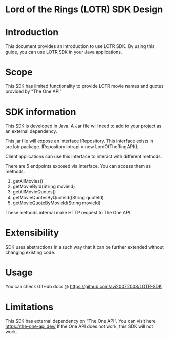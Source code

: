 # Lord of the Rings (LOTR) SDK Design 

# Introduction
This document provides an introduction to use LOTR SDK.
By using this guide, you can use LOTR SDK in your Java applications.  

# Scope
This SDK has limited functionality to provide LOTR movie names and quotes provided by “The One API”

# SDK information
This SDK is developed in Java. A Jar file will need to add to your project as an external dependency. 

This jar file will expose an Interface IRepository. This interface exists in src.lotr package. 
        IRepository lotrapi = new LordOfTheRingAPI();

Client applications can use this interface to interact with different methods.

There are 5 endpoints exposed via interface. You can access them as methods.
1.	getAllMovies() 
2.	getMovieById(String movieId)
3.	getAllMovieQuotes()
4.	getMovieQuotesByQuoteId((String quoteId)
5.	getMovieQuoteByMovieId(String movieId)

These methods internal make HTTP request to The One API.

# Extensibility 
SDK uses abstractions in a such way that it can be further extended without changing existing code.

# Usage
You can check GitHub docs @ https://github.com/avi20072008/LOTR-SDK

# Limitations 
This SDK has external dependency on “The One API”. You can visit here https://the-one-api.dev/   If the One API does not work, this SDK will not work. 
